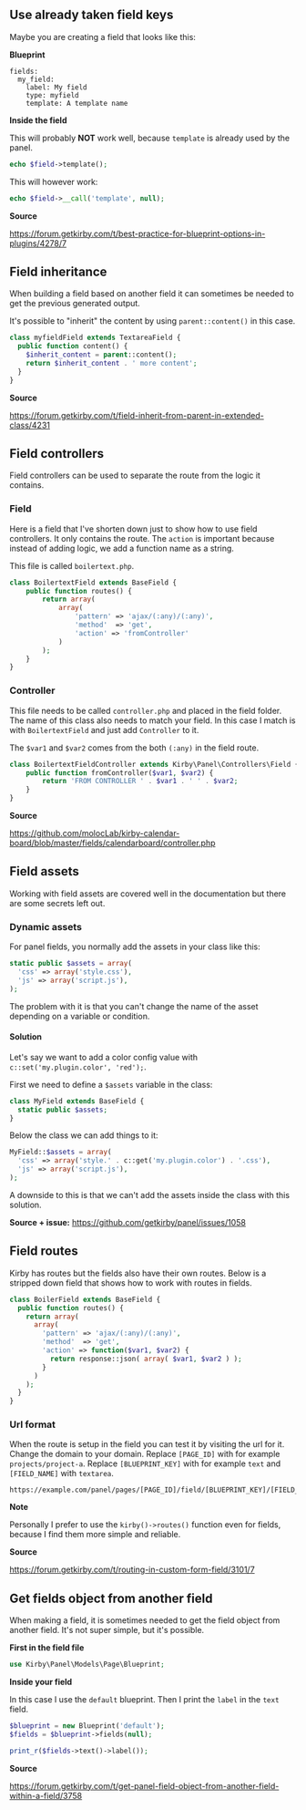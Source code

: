 ## Use already taken field keys

Maybe you are creating a field that looks like this:

**Blueprint**

```text
fields:
  my_field:
    label: My field
    type: myfield
    template: A template name
```

**Inside the field**

This will probably **NOT** work well, because `template` is already used by the panel.

```php
echo $field->template();
```

This will however work:

```php
echo $field->__call('template', null);
```

**Source**

https://forum.getkirby.com/t/best-practice-for-blueprint-options-in-plugins/4278/7

## Field inheritance

When building a field based on another field it can sometimes be needed to get the previous generated output.

It's possible to "inherit" the content by using `parent::content()` in this case.

```php
class myfieldField extends TextareaField {
  public function content() {
    $inherit_content = parent::content();
    return $inherit_content . ' more content';
  }
}
```

**Source**

https://forum.getkirby.com/t/field-inherit-from-parent-in-extended-class/4231

## Field controllers

Field controllers can be used to separate the route from the logic it contains.

### Field

Here is a field that I've shorten down just to show how to use field controllers. It only contains the route. The `action` is important because instead of adding logic, we add a function name as a string.

This file is called `boilertext.php`.

```php
class BoilertextField extends BaseField {
	public function routes() {
		return array(
			array(
				'pattern' => 'ajax/(:any)/(:any)',
				'method'  => 'get',
				'action' => 'fromController'
			)
		);
	}
}
```

### Controller

This file needs to be called `controller.php` and placed in the field folder. The name of this class also needs to match your field. In this case I match is with `BoilertextField` and just add `Controller` to it.

The `$var1` and `$var2` comes from the both `(:any)` in the field route.

```php
class BoilertextFieldController extends Kirby\Panel\Controllers\Field {
	public function fromController($var1, $var2) {
		return 'FROM CONTROLLER ' . $var1 . ' ' . $var2;
	}
}
```

**Source**

https://github.com/molocLab/kirby-calendar-board/blob/master/fields/calendarboard/controller.php

## Field assets

Working with field assets are covered well in the documentation but there are some secrets left out.

### Dynamic assets

For panel fields, you normally add the assets in your class like this:

```php
static public $assets = array(
  'css' => array('style.css'),
  'js' => array('script.js'),
);
```

The problem with it is that you can't change the name of the asset depending on a variable or condition.

#### Solution

Let's say we want to add a color config value with `c::set('my.plugin.color', 'red');`.

First we need to define a `$assets` variable in the class:

```php
class MyField extends BaseField {
  static public $assets;
}
```

Below the class we can add things to it:

```php
MyField::$assets = array(
  'css' => array('style.' . c::get('my.plugin.color') . '.css'),
  'js' => array('script.js'),
);
```

A downside to this is that we can't add the assets inside the class with this solution.

**Source + issue:** https://github.com/getkirby/panel/issues/1058

## Field routes

Kirby has routes but the fields also have their own routes. Below is a stripped down field that shows how to work with routes in fields.

```php
class BoilerField extends BaseField {
  public function routes() {
    return array(
      array(
        'pattern' => 'ajax/(:any)/(:any)',
        'method'  => 'get',
        'action' => function($var1, $var2) {
          return response::json( array( $var1, $var2 ) );
        }
      )
    );
  }
}
```

### Url format

When the route is setup in the field you can test it by visiting the url for it. Change the domain to your domain. Replace `[PAGE_ID]` with for example `projects/project-a`. Replace `[BLUEPRINT_KEY]` with for example `text` and `[FIELD_NAME]` with `textarea`.

```text
https://example.com/panel/pages/[PAGE_ID]/field/[BLUEPRINT_KEY]/[FIELD_NAME]/ajax/var1/var2
```

**Note**

Personally I prefer to use the `kirby()->routes()` function even for fields, because I find them more simple and reliable.

**Source**

https://forum.getkirby.com/t/routing-in-custom-form-field/3101/7

## Get fields object from another field

When making a field, it is sometimes needed to get the field object from another field. It's not super simple, but it's possible.

**First in the field file**

```php
use Kirby\Panel\Models\Page\Blueprint;
```

**Inside your field**

In this case I use the `default` blueprint. Then I print the `label` in the `text` field. 

```php
$blueprint = new Blueprint('default');
$fields = $blueprint->fields(null);

print_r($fields->text()->label());
```

**Source**

https://forum.getkirby.com/t/get-panel-field-object-from-another-field-within-a-field/3758